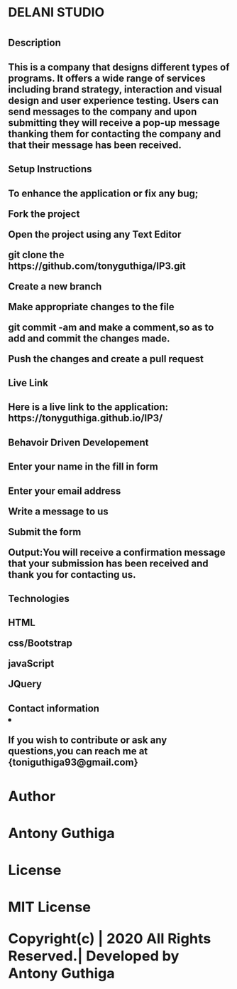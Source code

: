 <h1>DELANI STUDIO<h1>

<h2>Description<h2>
<p>This is a company that designs different types of programs. It offers a wide range of services    including brand strategy, interaction and visual design and user experience testing. Users can send messages to the company and upon submitting they will receive a pop-up message thanking them for contacting the company and that their message has been received. <p>

<h2>Setup Instructions<h2>
<p>To enhance the application or fix any bug;<p>
<p>Fork the project<p>
<p>Open the project using any Text Editor<p>
<p>git clone the https://github.com/tonyguthiga/IP3.git<p>
<p>Create a new branch<p>
<p>Make appropriate changes to the file<p>
<p>git commit -am and make a comment,so as to add and commit the changes made.<p>
<p>Push the changes and create a pull request<p>

<h2>Live Link<h2>
<p>Here is a live link to the application: https://tonyguthiga.github.io/IP3/<p>

<h2>Behavoir Driven Developement<h2>
<h2>Enter your name in the fill in form<h2>
<p>Enter your email address<p>
<p>Write a message to us<p>
<p>Submit the form<p>
<p>Output:You will receive a confirmation message that your submission has been received and thank you for contacting us.<p>

<h2>Technologies<h2>
<p>HTML<p>
<p>css/Bootstrap<p>
<p>javaScript<p>
<p>JQuery<p>

<h2>Contact information<li>
<p>If you wish to contribute or ask any questions,you can reach me at {toniguthiga93@gmail.com}<p>

<h2>Author<h2>
<p>Antony Guthiga<p>

<h2>License<h2>
<p>MIT License<p>
<p>Copyright(c) | 2020 All Rights Reserved.| Developed by Antony Guthiga<p>